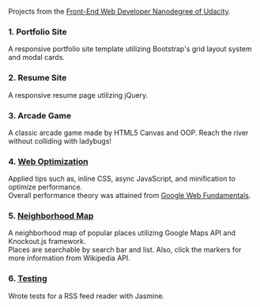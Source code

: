 Projects from the [Front-End Web Developer Nanodegree of Udacity](https://www.udacity.com/course/front-end-web-developer-nanodegree--nd001).

### 1. Portfolio Site
  A responsive portfolio site template utilizing Bootstrap's grid layout system and modal cards.

### 2. Resume Site
  A responsive resume page utilizing jQuery.

### 3. Arcade Game
  A classic arcade game made by HTML5 Canvas and OOP. Reach the river without colliding with ladybugs!

### 4. [Web Optimization](https://github.com/Tetsuya3850/Udacity-Front-End-Nanodegree/blob/master/4%20Web-Optimization%20/README.md)
  Applied tips such as, inline CSS, async JavaScript, and minification to optimize performance. <br />
  Overall performance theory was attained from [Google Web Fundamentals](https://developers.google.com/web/fundamentals/performance/).

### 5. [Neighborhood Map](https://neighborhoodudacity.herokuapp.com/)
  A neighborhood map of popular places utilizing Google Maps API and Knockout.js framework. <br />
  Places are searchable by search bar and list. Also, click the markers for more information from Wikipedia API.

### 6. [Testing](https://github.com/Tetsuya3850/Udacity-Front-End-Nanodegree/blob/master/6%20Feed-Reader/jasmine/spec/feedreader.js)
  Wrote tests for a RSS feed reader with Jasmine.
